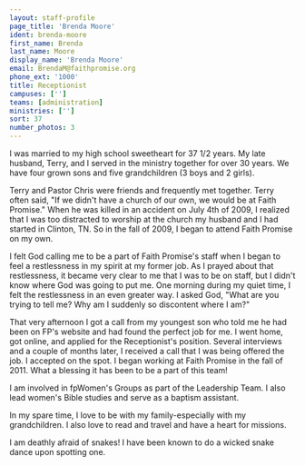 ```yaml
---
layout: staff-profile
page_title: 'Brenda Moore'
ident: brenda-moore
first_name: Brenda
last_name: Moore
display_name: 'Brenda Moore'
email: BrendaM@faithpromise.org
phone_ext: '1000'
title: Receptionist
campuses: ['']
teams: [administration]
ministries: ['']
sort: 37
number_photos: 3
---
```


I was married to my high school sweetheart for 37 1/2 years. My late husband, Terry, and I served in the ministry together for over 30 years. We have four grown sons and five grandchildren (3 boys and 2 girls).

Terry and Pastor Chris were friends and frequently met together. Terry often said, "If we didn't have a church of our own, we would be at Faith Promise." When he was killed in an accident on July 4th of 2009, I realized that I was too distracted to worship at the church my husband and I had started in Clinton, TN. So in the fall of 2009, I began to attend Faith Promise on my own.

I felt God calling me to be a part of Faith Promise's staff when I began to feel a restlessness in my spirit at my former job. As I prayed about that restlessness, it became very clear to me that I was to be on staff, but I didn't know where God was going to put me. One morning during my quiet time, I felt the restlessness in an even greater way. I asked God, "What are you trying to tell me? Why am I suddenly so discontent where I am?"

That very afternoon I got a call from my youngest son who told me he had been on FP's website and had found the perfect job for me. I went home, got online, and applied for the Receptionist's position. Several interviews and a couple of months later, I received a call that I was being offered the job. I accepted on the spot. I began working at Faith Promise in the fall of 2011. What a blessing it has been to be a part of this team!

I am involved in fpWomen's Groups as part of the Leadership Team. I also lead women's Bible studies and serve as a baptism assistant.

In my spare time, I love to be with my family-especially with my grandchildren. I also love to read and travel and have a heart for missions.

I am deathly afraid of snakes! I have been known to do a wicked snake dance upon spotting one.